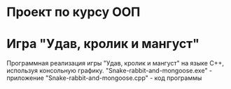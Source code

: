 # Проект по курсу ООП 
# Игра "Удав, кролик и мангуст"
Программная реализация игры "Удав, кролик и мангуст" на языке C++, используя консольную графику.
"Snake-rabbit-and-mongoose.exe" - приложение
"Snake-rabbit-and-mongoose.cpp" - код программы
